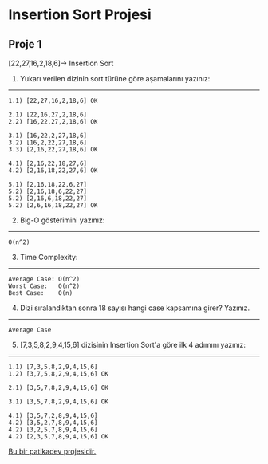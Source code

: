 # Insertion Sort Projesi

## Proje 1
 [22,27,16,2,18,6]-> Insertion Sort
1) Yukarı verilen dizinin sort türüne göre aşamalarını yazınız:
---
    1.1) [22,27,16,2,18,6] OK

    2.1) [22,16,27,2,18,6]
    2.2) [16,22,27,2,18,6] OK

    3.1) [16,22,2,27,18,6]
    3.2) [16,2,22,27,18,6]
    3.3) [2,16,22,27,18,6] OK

    4.1) [2,16,22,18,27,6]
    4.2) [2,16,18,22,27,6] OK

    5.1) [2,16,18,22,6,27]
    5.2) [2,16,18,6,22,27]
    5.2) [2,16,6,18,22,27]
    5.2) [2,6,16,18,22,27] OK

2) Big-O gösterimini yazınız:
---
    O(n^2)

3) Time Complexity:
---
    Average Case: O(n^2)
    Worst Case:   O(n^2)
    Best Case:    O(n)

4) Dizi sıralandıktan sonra 18 sayısı hangi case kapsamına girer? Yazınız.
---
    Average Case

5) [7,3,5,8,2,9,4,15,6] dizisinin Insertion Sort'a göre ilk 4 adımını yazınız:
---
    1.1) [7,3,5,8,2,9,4,15,6]
    1.2) [3,7,5,8,2,9,4,15,6] OK

    2.1) [3,5,7,8,2,9,4,15,6] OK

    3.1) [3,5,7,8,2,9,4,15,6] OK

    4.1) [3,5,7,2,8,9,4,15,6]
    4.2) [3,5,2,7,8,9,4,15,6]
    4.2) [3,2,5,7,8,9,4,15,6]
    4.2) [2,3,5,7,8,9,4,15,6] OK

[Bu bir patikadev projesidir.](https://www.patika.dev)
